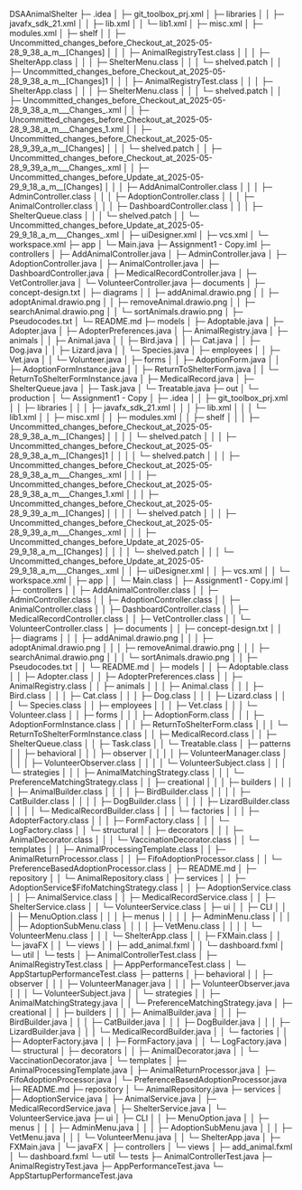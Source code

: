 
DSAAnimalShelter
├─ .idea
│  ├─ git_toolbox_prj.xml
│  ├─ libraries
│  │  ├─ javafx_sdk_21.xml
│  │  ├─ lib.xml
│  │  └─ lib1.xml
│  ├─ misc.xml
│  ├─ modules.xml
│  ├─ shelf
│  │  ├─ Uncommitted_changes_before_Checkout_at_2025-05-28_9_38_a_m__[Changes]
│  │  │  ├─ AnimalRegistryTest.class
│  │  │  ├─ ShelterApp.class
│  │  │  ├─ ShelterMenu.class
│  │  │  └─ shelved.patch
│  │  ├─ Uncommitted_changes_before_Checkout_at_2025-05-28_9_38_a_m__[Changes]1
│  │  │  ├─ AnimalRegistryTest.class
│  │  │  ├─ ShelterApp.class
│  │  │  ├─ ShelterMenu.class
│  │  │  └─ shelved.patch
│  │  ├─ Uncommitted_changes_before_Checkout_at_2025-05-28_9_38_a_m___Changes_.xml
│  │  ├─ Uncommitted_changes_before_Checkout_at_2025-05-28_9_38_a_m___Changes_1.xml
│  │  ├─ Uncommitted_changes_before_Checkout_at_2025-05-28_9_39_a_m__[Changes]
│  │  │  └─ shelved.patch
│  │  ├─ Uncommitted_changes_before_Checkout_at_2025-05-28_9_39_a_m___Changes_.xml
│  │  ├─ Uncommitted_changes_before_Update_at_2025-05-29_9_18_a_m__[Changes]
│  │  │  ├─ AddAnimalController.class
│  │  │  ├─ AdminController.class
│  │  │  ├─ AdoptionController.class
│  │  │  ├─ AnimalController.class
│  │  │  ├─ DashboardController.class
│  │  │  ├─ ShelterQueue.class
│  │  │  └─ shelved.patch
│  │  └─ Uncommitted_changes_before_Update_at_2025-05-29_9_18_a_m___Changes_.xml
│  ├─ uiDesigner.xml
│  ├─ vcs.xml
│  └─ workspace.xml
├─ app
│  └─ Main.java
├─ Assignment1 - Copy.iml
├─ controllers
│  ├─ AddAnimalController.java
│  ├─ AdminController.java
│  ├─ AdoptionController.java
│  ├─ AnimalController.java
│  ├─ DashboardController.java
│  ├─ MedicalRecordController.java
│  ├─ VetController.java
│  └─ VolunteerController.java
├─ documents
│  ├─ concept-design.txt
│  ├─ diagrams
│  │  ├─ addAnimal.drawio.png
│  │  ├─ adoptAnimal.drawio.png
│  │  ├─ removeAnimal.drawio.png
│  │  ├─ searchAnimal.drawio.png
│  │  └─ sortAnimals.drawio.png
│  ├─ Pseudocodes.txt
│  └─ README.md
├─ models
│  ├─ Adoptable.java
│  ├─ Adopter.java
│  ├─ AdopterPreferences.java
│  ├─ AnimalRegistry.java
│  ├─ animals
│  │  ├─ Animal.java
│  │  ├─ Bird.java
│  │  ├─ Cat.java
│  │  ├─ Dog.java
│  │  ├─ Lizard.java
│  │  └─ Species.java
│  ├─ employees
│  │  ├─ Vet.java
│  │  └─ Volunteer.java
│  ├─ forms
│  │  ├─ AdoptionForm.java
│  │  ├─ AdoptionFormInstance.java
│  │  ├─ ReturnToShelterForm.java
│  │  └─ ReturnToShelterFormInstance.java
│  ├─ MedicalRecord.java
│  ├─ ShelterQueue.java
│  ├─ Task.java
│  └─ Treatable.java
├─ out
│  └─ production
│     └─ Assignment1 - Copy
│        ├─ .idea
│        │  ├─ git_toolbox_prj.xml
│        │  ├─ libraries
│        │  │  ├─ javafx_sdk_21.xml
│        │  │  ├─ lib.xml
│        │  │  └─ lib1.xml
│        │  ├─ misc.xml
│        │  ├─ modules.xml
│        │  ├─ shelf
│        │  │  ├─ Uncommitted_changes_before_Checkout_at_2025-05-28_9_38_a_m__[Changes]
│        │  │  │  └─ shelved.patch
│        │  │  ├─ Uncommitted_changes_before_Checkout_at_2025-05-28_9_38_a_m__[Changes]1
│        │  │  │  └─ shelved.patch
│        │  │  ├─ Uncommitted_changes_before_Checkout_at_2025-05-28_9_38_a_m___Changes_.xml
│        │  │  ├─ Uncommitted_changes_before_Checkout_at_2025-05-28_9_38_a_m___Changes_1.xml
│        │  │  ├─ Uncommitted_changes_before_Checkout_at_2025-05-28_9_39_a_m__[Changes]
│        │  │  │  └─ shelved.patch
│        │  │  ├─ Uncommitted_changes_before_Checkout_at_2025-05-28_9_39_a_m___Changes_.xml
│        │  │  ├─ Uncommitted_changes_before_Update_at_2025-05-29_9_18_a_m__[Changes]
│        │  │  │  └─ shelved.patch
│        │  │  └─ Uncommitted_changes_before_Update_at_2025-05-29_9_18_a_m___Changes_.xml
│        │  ├─ uiDesigner.xml
│        │  ├─ vcs.xml
│        │  └─ workspace.xml
│        ├─ app
│        │  └─ Main.class
│        ├─ Assignment1 - Copy.iml
│        ├─ controllers
│        │  ├─ AddAnimalController.class
│        │  ├─ AdminController.class
│        │  ├─ AdoptionController.class
│        │  ├─ AnimalController.class
│        │  ├─ DashboardController.class
│        │  ├─ MedicalRecordController.class
│        │  ├─ VetController.class
│        │  └─ VolunteerController.class
│        ├─ documents
│        │  ├─ concept-design.txt
│        │  ├─ diagrams
│        │  │  ├─ addAnimal.drawio.png
│        │  │  ├─ adoptAnimal.drawio.png
│        │  │  ├─ removeAnimal.drawio.png
│        │  │  ├─ searchAnimal.drawio.png
│        │  │  └─ sortAnimals.drawio.png
│        │  ├─ Pseudocodes.txt
│        │  └─ README.md
│        ├─ models
│        │  ├─ Adoptable.class
│        │  ├─ Adopter.class
│        │  ├─ AdopterPreferences.class
│        │  ├─ AnimalRegistry.class
│        │  ├─ animals
│        │  │  ├─ Animal.class
│        │  │  ├─ Bird.class
│        │  │  ├─ Cat.class
│        │  │  ├─ Dog.class
│        │  │  ├─ Lizard.class
│        │  │  └─ Species.class
│        │  ├─ employees
│        │  │  ├─ Vet.class
│        │  │  └─ Volunteer.class
│        │  ├─ forms
│        │  │  ├─ AdoptionForm.class
│        │  │  ├─ AdoptionFormInstance.class
│        │  │  ├─ ReturnToShelterForm.class
│        │  │  └─ ReturnToShelterFormInstance.class
│        │  ├─ MedicalRecord.class
│        │  ├─ ShelterQueue.class
│        │  ├─ Task.class
│        │  └─ Treatable.class
│        ├─ patterns
│        │  ├─ behavioral
│        │  │  ├─ observer
│        │  │  │  ├─ VolunteerManager.class
│        │  │  │  ├─ VolunteerObserver.class
│        │  │  │  └─ VolunteerSubject.class
│        │  │  └─ strategies
│        │  │     ├─ AnimalMatchingStrategy.class
│        │  │     └─ PreferenceMatchingStrategy.class
│        │  ├─ creational
│        │  │  ├─ builders
│        │  │  │  ├─ AnimalBuilder.class
│        │  │  │  ├─ BirdBuilder.class
│        │  │  │  ├─ CatBuilder.class
│        │  │  │  ├─ DogBuilder.class
│        │  │  │  ├─ LizardBuilder.class
│        │  │  │  └─ MedicalRecordBuilder.class
│        │  │  └─ factories
│        │  │     ├─ AdopterFactory.class
│        │  │     ├─ FormFactory.class
│        │  │     └─ LogFactory.class
│        │  └─ structural
│        │     ├─ decorators
│        │     │  ├─ AnimalDecorator.class
│        │     │  └─ VaccinationDecorator.class
│        │     └─ templates
│        │        ├─ AnimalProcessingTemplate.class
│        │        ├─ AnimalReturnProcessor.class
│        │        ├─ FifoAdoptionProcessor.class
│        │        └─ PreferenceBasedAdoptionProcessor.class
│        ├─ README.md
│        ├─ repository
│        │  └─ AnimalRepository.class
│        ├─ services
│        │  ├─ AdoptionService$FifoMatchingStrategy.class
│        │  ├─ AdoptionService.class
│        │  ├─ AnimalService.class
│        │  ├─ MedicalRecordService.class
│        │  ├─ ShelterService.class
│        │  └─ VolunteerService.class
│        ├─ ui
│        │  ├─ CLI
│        │  │  ├─ MenuOption.class
│        │  │  ├─ menus
│        │  │  │  ├─ AdminMenu.class
│        │  │  │  ├─ AdoptionSubMenu.class
│        │  │  │  ├─ VetMenu.class
│        │  │  │  └─ VolunteerMenu.class
│        │  │  └─ ShelterApp.class
│        │  ├─ FXMain.class
│        │  └─ javaFX
│        │     └─ views
│        │        ├─ add_animal.fxml
│        │        └─ dashboard.fxml
│        └─ util
│           └─ tests
│              ├─ AnimalControllerTest.class
│              ├─ AnimalRegistryTest.class
│              ├─ AppPerformanceTest.class
│              └─ AppStartupPerformanceTest.class
├─ patterns
│  ├─ behavioral
│  │  ├─ observer
│  │  │  ├─ VolunteerManager.java
│  │  │  ├─ VolunteerObserver.java
│  │  │  └─ VolunteerSubject.java
│  │  └─ strategies
│  │     ├─ AnimalMatchingStrategy.java
│  │     └─ PreferenceMatchingStrategy.java
│  ├─ creational
│  │  ├─ builders
│  │  │  ├─ AnimalBuilder.java
│  │  │  ├─ BirdBuilder.java
│  │  │  ├─ CatBuilder.java
│  │  │  ├─ DogBuilder.java
│  │  │  ├─ LizardBuilder.java
│  │  │  └─ MedicalRecordBuilder.java
│  │  └─ factories
│  │     ├─ AdopterFactory.java
│  │     ├─ FormFactory.java
│  │     └─ LogFactory.java
│  └─ structural
│     ├─ decorators
│     │  ├─ AnimalDecorator.java
│     │  └─ VaccinationDecorator.java
│     └─ templates
│        ├─ AnimalProcessingTemplate.java
│        ├─ AnimalReturnProcessor.java
│        ├─ FifoAdoptionProcessor.java
│        └─ PreferenceBasedAdoptionProcessor.java
├─ README.md
├─ repository
│  └─ AnimalRepository.java
├─ services
│  ├─ AdoptionService.java
│  ├─ AnimalService.java
│  ├─ MedicalRecordService.java
│  ├─ ShelterService.java
│  └─ VolunteerService.java
├─ ui
│  ├─ CLI
│  │  ├─ MenuOption.java
│  │  ├─ menus
│  │  │  ├─ AdminMenu.java
│  │  │  ├─ AdoptionSubMenu.java
│  │  │  ├─ VetMenu.java
│  │  │  └─ VolunteerMenu.java
│  │  └─ ShelterApp.java
│  ├─ FXMain.java
│  └─ javaFX
│     ├─ controllers
│     └─ views
│        ├─ add_animal.fxml
│        └─ dashboard.fxml
└─ util
   └─ tests
      ├─ AnimalControllerTest.java
      ├─ AnimalRegistryTest.java
      ├─ AppPerformanceTest.java
      └─ AppStartupPerformanceTest.java

```